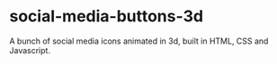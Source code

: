 # social-media-buttons-3d
A bunch of social media icons animated in 3d, built in HTML, CSS and Javascript.
